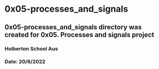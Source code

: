 # 0x05-processes_and_signals
## 0x05-processes_and_signals directory was created for 0x05. Processes and signals project
### Holberton School Aus
### Date: 20/6/2022
